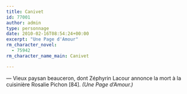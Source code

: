 ```yaml
---
title: Canivet
id: 77001
author: admin
type: personnage
date: 2010-02-16T08:54:24+00:00
excerpt: "Une Page d'Amour"
rm_character_novel:
  - 75942
rm_character_name_main: Canivet

---
```

— Vieux paysan beauceron, dont Zéphyrin Lacour annonce la mort à la cuisinière Rosalie Pichon [84]. _(Une Page d&rsquo;Amour.)_